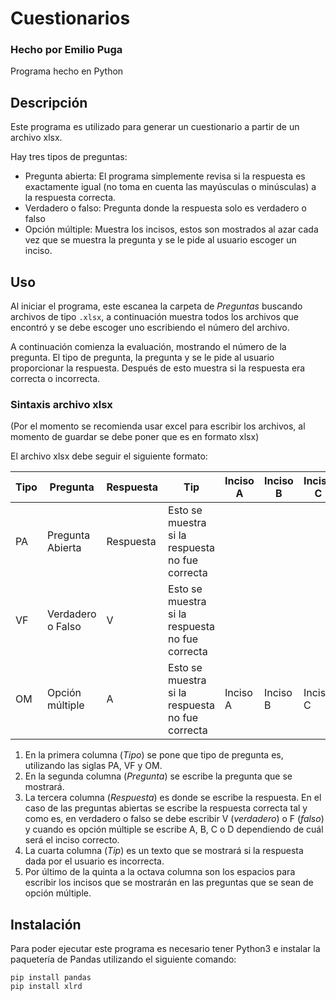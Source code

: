 # Cuestionarios
### Hecho por Emilio Puga
Programa hecho en Python
## Descripción
Este programa es utilizado para generar un cuestionario a partir de un archivo xlsx.

Hay tres tipos de preguntas:
- Pregunta abierta: El programa simplemente revisa si la respuesta es exactamente igual (no toma en cuenta las mayúsculas o minúsculas) a la respuesta correcta.
- Verdadero o falso: Pregunta donde la respuesta solo es verdadero o falso
- Opción múltiple: Muestra los incisos, estos son mostrados al azar cada vez que se muestra la pregunta y se le pide al usuario escoger un inciso.

## Uso
Al iniciar el programa, este escanea la carpeta de *Preguntas* buscando archivos de tipo `.xlsx`, a continuación muestra todos los archivos que encontró y se debe escoger uno escribiendo el número del archivo.

A continuación comienza la evaluación, mostrando el número de la pregunta. El tipo de pregunta, la pregunta y se le pide al usuario proporcionar la respuesta. Después de esto muestra si la respuesta era correcta o incorrecta.

### Sintaxis archivo xlsx
(Por el momento se recomienda usar excel para escribir los archivos, al momento de guardar se debe poner que es en formato xlsx)

El archivo xlsx debe seguir el siguiente formato:

| Tipo | Pregunta          | Respuesta | Tip                                             | Inciso A | Inciso B | Inciso C | Inciso D  |
|------|-------------------|-----------|-------------------------------------------------|----------|----------|----------|-----------|
| PA   | Pregunta Abierta  | Respuesta | Esto se muestra si la respuesta no fue correcta |          |          |          |           |
| VF   | Verdadero o Falso | V         | Esto se muestra si la respuesta no fue correcta |          |          |          |           |
| OM   | Opción múltiple   | A         | Esto se muestra si la respuesta no fue correcta | Inciso A | Inciso B | Inciso C |  Inciso D |

1. En la primera columna (*Tipo*) se pone que tipo de pregunta es, utilizando las siglas PA, VF y OM.
2. En la segunda columna (*Pregunta*) se escribe la pregunta que se mostrará.
3. La tercera columna (*Respuesta*) es donde se escribe la respuesta. En el caso de las preguntas abiertas se escribe la respuesta correcta tal y como es, en verdadero o falso se debe escribir V (*verdadero*) o F (*falso*) y cuando es opción múltiple se escribe A, B, C o D dependiendo de cuál será el inciso correcto.
4. La cuarta columna (*Tip*) es un texto que se mostrará si la respuesta dada por el usuario es incorrecta.
5. Por último de la quinta a la octava columna son los espacios para escribir los incisos que se mostrarán en las preguntas que se sean de opción múltiple.

## Instalación
Para poder ejecutar este programa es necesario tener Python3 e instalar la paquetería de Pandas utilizando el siguiente comando:

```
pip install pandas
pip install xlrd
```